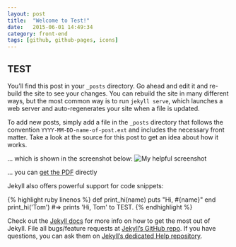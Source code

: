 ```yaml
---
layout: post
title:  "Welcome to Test!"
date:   2015-06-01 14:49:34
category: front-end
tags: [github, github-pages, icons]
---
```

## TEST
You’ll find this post in your `_posts` directory. Go ahead and edit it and re-build the site to see your changes. You can rebuild the site in many different ways, but the most common way is to run `jekyll serve`, which launches a web server and auto-regenerates your site when a file is updated.
<!--more-->
To add new posts, simply add a file in the `_posts` directory that follows the convention `YYYY-MM-DD-name-of-post.ext` and includes the necessary front matter. Take a look at the source for this post to get an idea about how it works.

… which is shown in the screenshot below:
![My helpful screenshot](http://img.wikinut.com/img/gycf69_-6rv_5fol/jpeg/0/Best-Friends-Img-Src:Image:-FreeDigitalPhotos.net.jpeg)

… you can [get the PDF](http://math.unice.fr/~pauly/ca1.pdf) directly

Jekyll also offers powerful support for code snippets:

{% highlight ruby linenos %}
def print_hi(name)
  puts "Hi, #{name}"
end
print_hi('Tom')
#=> prints 'Hi, Tom' to TEST.
{% endhighlight %}

Check out the [Jekyll docs][jekyll] for more info on how to get the most out of Jekyll. File all bugs/feature requests at [Jekyll’s GitHub repo][jekyll-gh]. If you have questions, you can ask them on [Jekyll’s dedicated Help repository][jekyll-help].

[jekyll]:      http://jekyllrb.com
[jekyll-gh]:   https://github.com/jekyll/jekyll
[jekyll-help]: https://github.com/jekyll/jekyll-help